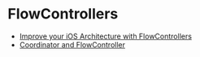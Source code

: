 # FlowControllers

- [Improve your iOS Architecture with FlowControllers](http://merowing.info/2016/01/improve-your-ios-architecture-with-flowcontrollers/)
- [Coordinator and FlowController](https://github.com/onmyway133/blog/issues/106)
